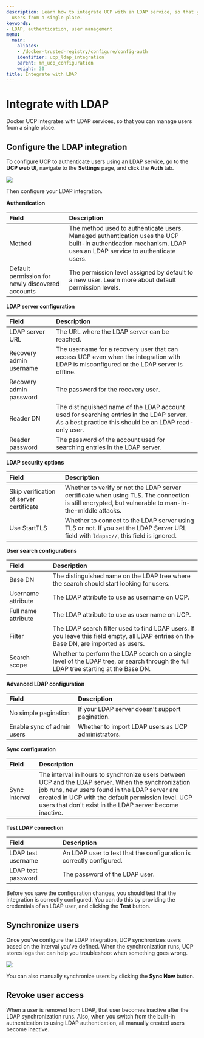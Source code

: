 ```yaml
---
description: Learn how to integrate UCP with an LDAP service, so that you can manage
  users from a single place.
keywords:
- LDAP, authentication, user management
menu:
  main:
    aliases:
    - /docker-trusted-registry/configure/config-auth
    identifier: ucp_ldap_integration
    parent: mn_ucp_configuration
    weight: 30
title: Integrate with LDAP
---
```



# Integrate with LDAP

Docker UCP integrates with LDAP services, so that you can manage users from a
single place.

## Configure the LDAP integration

To configure UCP to authenticate users using an LDAP service, go to
the **UCP web UI**, navigate to the **Settings** page, and click the **Auth**
tab.

![](../images/ldap-integration-1.png)

Then configure your LDAP integration.

**Authentication**

| Field                                            | Description                                                                                                                                                    |
|:-------------------------------------------------|:---------------------------------------------------------------------------------------------------------------------------------------------------------------|
| Method                                           | The method used to authenticate users. Managed authentication uses the UCP built-in authentication mechanism. LDAP uses an LDAP service to authenticate users. |
| Default permission for newly discovered accounts | The permission level assigned by default to a new user. Learn more about default permission levels.                                                            |

**LDAP server configuration**

| Field                   | Description                                                                                                                                         |
|:------------------------|:----------------------------------------------------------------------------------------------------------------------------------------------------|
| LDAP server URL         | The URL where the LDAP server can be reached.                                                                                                       |
| Recovery admin username | The username for a recovery user that can access UCP even when the integration with LDAP is misconfigured or the LDAP server is offline.            |
| Recovery admin password | The password for the recovery user.                                                                                                                 |
| Reader DN               | The distinguished name of the LDAP account used for searching entries in the LDAP server. As a best practice this should be an LDAP read-only user. |
| Reader password         | The password of the account used for searching entries in the LDAP server.                                                                          |

**LDAP security options**

| Field                                   | Description                                                                                                                                          |
|:----------------------------------------|:-----------------------------------------------------------------------------------------------------------------------------------------------------|
| Skip verification of server certificate | Whether to verify or not the LDAP server certificate when using TLS. The connection is still encrypted, but vulnerable to man-in-the-middle attacks. |
| Use StartTLS                            | Whether to connect to the LDAP server using TLS or not. If you set the LDAP Server URL field with `ldaps://`, this field is ignored.                 |

**User search configurations**

| Field               | Description                                                                                                                            |
|:--------------------|:---------------------------------------------------------------------------------------------------------------------------------------|
| Base DN             | The distinguished name on the LDAP tree where the search should start looking for users.                                               |
| Username attribute  | The LDAP attribute to use as username on UCP.                                                                                          |
| Full name attribute | The LDAP attribute to use as user name on UCP.                                                                                         |
| Filter              | The LDAP search filter used to find LDAP users. If you leave this field empty, all LDAP entries on the Base DN, are imported as users. |
| Search scope        | Whether to perform the LDAP search on a single level of the LDAP tree, or search through the full LDAP tree starting at the Base DN.   |

**Advanced LDAP configuration**

| Field                      | Description                                         |
|:---------------------------|:----------------------------------------------------|
| No simple pagination       | If your LDAP server doesn't support pagination.     |
| Enable sync of admin users | Whether to import LDAP users as UCP administrators. |

**Sync configuration**

| Field         | Description                                                                                                                                                                                                                                                            |
|:--------------|:-----------------------------------------------------------------------------------------------------------------------------------------------------------------------------------------------------------------------------------------------------------------------|
| Sync interval | The interval in hours to synchronize users between UCP and the LDAP server. When the synchronization job runs, new users found in the LDAP server are created in UCP with the default permission level. UCP users that don't exist in the LDAP server become inactive. |

**Test LDAP connection**

| Field              | Description                                                          |
|:-------------------|:---------------------------------------------------------------------|
| LDAP test username | An LDAP user to test that the configuration is correctly configured. |
| LDAP test password | The password of the LDAP user.                                       |

Before you save the configuration changes, you should test that the integration
is correctly configured. You can do this by providing the credentials of an
LDAP user, and clicking the **Test** button.

## Synchronize users

Once you've configure the LDAP integration, UCP synchronizes users based on the
interval you've defined. When the synchronization runs, UCP stores logs that
can help you troubleshoot when something goes wrong.

![](../images/ldap-integration-2.png)

You can also manually synchronize users by clicking the **Sync Now** button.

## Revoke user access

When a user is removed from LDAP, that user becomes inactive after the LDAP
synchronization runs.
Also, when you switch from the built-in authentication to using LDAP
authentication, all manually created users become inactive.

